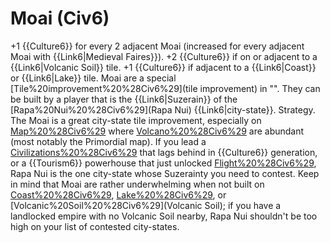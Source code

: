 # Moai (Civ6)

+1 {{Culture6}} for every 2 adjacent Moai (increased for every adjacent Moai with {{Link6|Medieval Faires}}).
+2 {{Culture6}} if on or adjacent to a {{Link6|Volcanic Soil}} tile.
+1 {{Culture6}} if adjacent to a {{Link6|Coast}} or {{Link6|Lake}} tile.
Moai are a special [Tile%20improvement%20%28Civ6%29](tile improvement) in "". They can be built by a player that is the {{Link6|Suzerain}} of the [Rapa%20Nui%20%28Civ6%29](Rapa Nui) {{Link6|city-state}}.
Strategy.
The Moai is a great city-state tile improvement, especially on [Map%20%28Civ6%29](maps) where [Volcano%20%28Civ6%29](Volcanoes) are abundant (most notably the Primordial map). If you lead a [Civilizations%20%28Civ6%29](civilization) that lags behind in {{Culture6}} generation, or a {{Tourism6}} powerhouse that just unlocked [Flight%20%28Civ6%29](Flight), Rapa Nui is the one city-state whose Suzerainty you need to contest. Keep in mind that Moai are rather underwhelming when not built on [Coast%20%28Civ6%29](Coast), [Lake%20%28Civ6%29](Lake), or [Volcanic%20Soil%20%28Civ6%29](Volcanic Soil); if you have a landlocked empire with no Volcanic Soil nearby, Rapa Nui shouldn't be too high on your list of contested city-states.